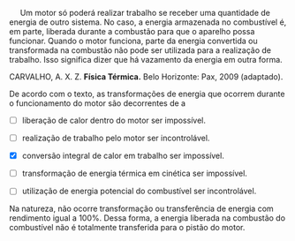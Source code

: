 

     Um motor só poderá realizar trabalho se receber uma quantidade de energia de outro sistema. No caso, a energia armazenada no combustível é, em parte, liberada durante a combustão para que o aparelho possa funcionar. Quando o motor funciona, parte da energia convertida ou transformada na combustão não pode ser utilizada para a realização de trabalho. Isso significa dizer que há vazamento da energia em outra forma.

CARVALHO, A. X. Z. **Física Térmica.** Belo Horizonte: Pax, 2009 (adaptado).

De acordo com o texto, as transformações de energia que ocorrem durante o funcionamento do motor são decorrentes de a



- [ ] liberação de calor dentro do motor ser impossível.
- [ ] realização de trabalho pelo motor ser incontrolável.
- [x] conversão integral de calor em trabalho ser impossível.
- [ ] transformação de energia térmica em cinética ser impossível.
- [ ] utilização de energia potencial do combustível ser incontrolável.


Na natureza, não ocorre transformação ou transferência de energia com rendimento igual a 100%. Dessa forma, a energia liberada na combustão do combustível não é totalmente transferida para o pistão do motor.

        